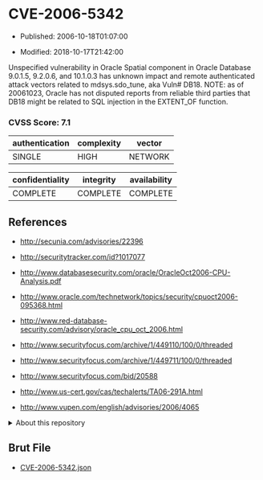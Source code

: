 # CVE-2006-5342

- Published: 2006-10-18T01:07:00

- Modified: 2018-10-17T21:42:00

Unspecified vulnerability in Oracle Spatial component in Oracle Database 9.0.1.5, 9.2.0.6, and 10.1.0.3 has unknown impact and remote authenticated attack vectors related to mdsys.sdo_tune, aka Vuln# DB18.  NOTE: as of 20061023, Oracle has not disputed reports from reliable third parties that DB18 might be related to SQL injection in the EXTENT_OF function.

### CVSS Score: **7.1**

| authentication | complexity | vector |
| --- | --- | --- |
| SINGLE | HIGH | NETWORK |

| confidentiality | integrity | availability |
| --- | --- | --- |
| COMPLETE | COMPLETE | COMPLETE |

## References

* http://secunia.com/advisories/22396

* http://securitytracker.com/id?1017077

* http://www.databasesecurity.com/oracle/OracleOct2006-CPU-Analysis.pdf

* http://www.oracle.com/technetwork/topics/security/cpuoct2006-095368.html

* http://www.red-database-security.com/advisory/oracle_cpu_oct_2006.html

* http://www.securityfocus.com/archive/1/449110/100/0/threaded

* http://www.securityfocus.com/archive/1/449711/100/0/threaded

* http://www.securityfocus.com/bid/20588

* http://www.us-cert.gov/cas/techalerts/TA06-291A.html

* http://www.vupen.com/english/advisories/2006/4065

<details>
<summary>About this repository</summary> 

  This repository is part of the project [Live Hack CVE](https://github.com/Live-Hack-CVE). Main website can be found [www.live-hack.org](https://www.live-hack.org) 
  
  Made by [Sn0wAlice](https://github.com/Sn0wAlice) for the people that care about security and need to have a feed of the latest CVEs. Hope you enjoy it, don't forget to star the repo and follow me on [Twitter](https://twitter.com/Sn0wAlice) and [Github](https://github.com/Sn0wAlice). And that is my [personnal website](https://www.alice-snow.me/)

  - [Home Page](https://github.com/Live-Hack-CVE)
  - [Framework](https://github.com/Live-Hack-CVE/cve-framework)
  - [CVE database](https://github.com/Live-Hack-CVE/full_database)
  - [Changelog](https://github.com/Live-Hack-CVE/Changelog)
</details>

## Brut File

* [CVE-2006-5342.json](https://raw.githubusercontent.com/Live-Hack-CVE/full_database/main/cves/2006/CVE-2006-5342.json)

